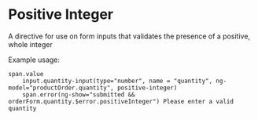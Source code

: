 Positive Integer
================

A directive for use on form inputs that validates the presence of a positive, whole integer

Example usage:

    span.value
        input.quantity-input(type="number", name = "quantity", ng-model="productOrder.quantity", positive-integer)
        span.error(ng-show="submitted && orderForm.quantity.$error.positiveInteger") Please enter a valid quantity
